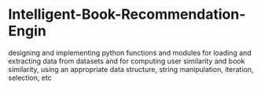 # Intelligent-Book-Recommendation-Engin
designing and implementing python functions and modules for loading and extracting data from datasets and for computing user similarity and book similarity, using an appropriate data structure, string manipulation, iteration, selection, etc
